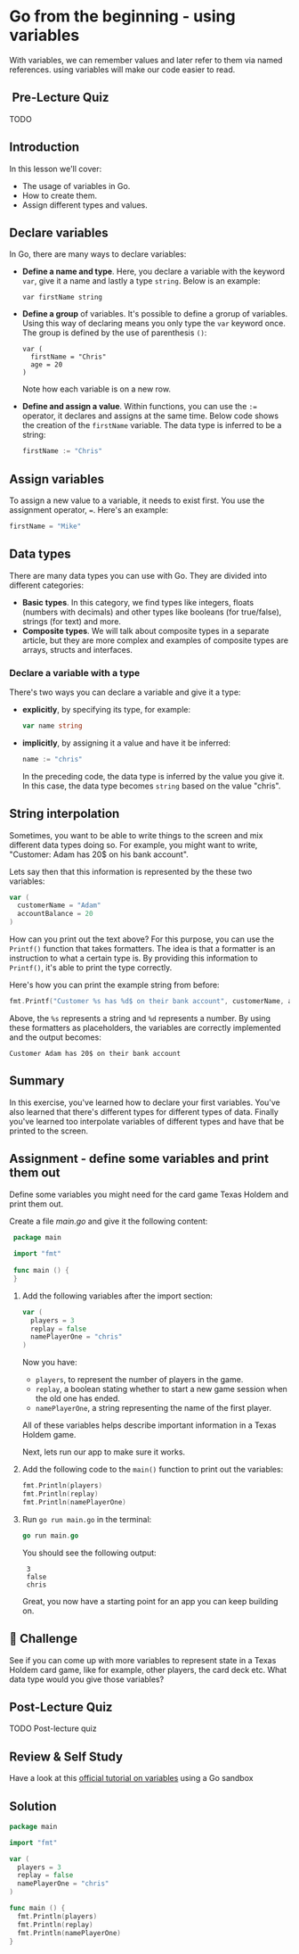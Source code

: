 # Go from the beginning - using variables
With variables, we can remember values and later refer to them via named references. using variables will make our code easier to read.

##  Pre-Lecture Quiz

TODO

## Introduction

In this lesson we'll cover:

- The usage of variables in Go.
- How to create them.
- Assign different types and values.

## Declare variables

In Go, there are many ways to declare variables:

- **Define a name and type**. Here, you declare a variable with the keyword `var`, give it a name and lastly a type `string`. Below is an example:

    ```golang
    var firstName string
    ```

- **Define a group** of variables. It's possible to define a grorup of variables. Using this way of declaring means you only type the `var` keyword once. The group is defined by the use of parenthesis `()`:

   ```golang
   var (
     firstName = "Chris"
     age = 20
   )
   ```

    Note how each variable is on a new row.

- **Define and assign a value**. Within functions, you can use the `:=` operator, it declares and assigns at the same time. Below code shows the creation of the `firstName` variable. The data type is inferred to be a string:

   ```go
   firstName := "Chris"
   ```

## Assign variables

To assign a new value to a variable, it needs to exist first. You use the assignment operator, `=`. Here's an example:

```go
firstName = "Mike"
```

## Data types

There are many data types you can use with Go. They are divided into different categories:

- **Basic types**. In this category, we find types like integers, floats (numbers with decimals) and other types like booleans (for true/false), strings (for text) and more.
- **Composite types**. We will talk about composite types in a separate article, but they are more complex and examples of composite types are arrays, structs and interfaces.

### Declare a variable with a type

There's two ways you can declare a variable and give it a type:

- **explicitly**, by specifying its type, for example:

   ```go
   var name string
   ```

- **implicitly**, by assigning it a value and have it be inferred:

   ```go
   name := "chris"
   ```

   In the preceding code, the data type is inferred by the value you give it. In this case, the data type becomes `string` based on the value "chris".

## String interpolation

Sometimes, you want to be able to write things to the screen and mix different data types doing so. For example, you might want to write, "Customer: Adam has 20$ on his bank account".

Lets say then that this information is represented by the these two variables:

```go
var (
  customerName = "Adam"
  accountBalance = 20
)
```

How can you print out the text above? For this purpose, you can use the `Printf()` function that takes formatters. The idea is that a formatter is an instruction to what a certain type is. By providing this information to `Printf()`, it's able to print the type correctly.

Here's how you can print the example string from before:

```go
fmt.Printf("Customer %s has %d$ on their bank account", customerName, accountBalance)
```

Above, the `%s` represents a string and `%d` represents a number. By using these formatters as placeholders, the variables are correctly implemented and the output becomes:

```output
Customer Adam has 20$ on their bank account
```

## Summary

In this exercise, you've learned how to declare your first variables. You've also learned that there's different types for different types of data. Finally you've learned too interpolate variables of different types and have that be printed to the screen.

## Assignment - define some variables and print them out

Define some variables you might need for the card game Texas Holdem and print them out.

Create a file *main.go* and give it the following content:

   ```go
    package main
    
    import "fmt"
    
    func main () {
    }
   ```

1. Add the following variables after the import section:

   ```go
   var (
     players = 3
     replay = false
     namePlayerOne = "chris"
   )
   ```

   Now you have:

   - `players`, to represent the number of players in the game.
   - `replay`, a boolean stating whether to start a new game session when the old one has ended.
   - `namePlayerOne`, a string representing the name of the first player.

   All of these variables helps describe important information in a Texas Holdem game.

   Next, lets run our app to make sure it works.

1. Add the following code to the `main()` function to print out the variables:

   ```go
   fmt.Println(players)
   fmt.Println(replay)
   fmt.Println(namePlayerOne)
   ```

1. Run `go run main.go` in the terminal:

   ```go
   go run main.go
   ```

   You should see the following output:

   ```output
    3
    false
    chris
   ```

   Great, you now have a starting point for an app you can keep building on.

## 🚀 Challenge

See if you can come up with more variables to represent state in a Texas Holdem card game, like for example, other players, the card deck etc. What data type would you give those variables?

## Post-Lecture Quiz

TODO Post-lecture quiz

## Review & Self Study

Have a look at this [official tutorial on variables](https://go.dev/tour/basics/8) using a Go sandbox

## Solution

```go
package main

import "fmt"

var (
  players = 3
  replay = false
  namePlayerOne = "chris" 
)

func main () {
  fmt.Println(players)
  fmt.Println(replay)
  fmt.Println(namePlayerOne)
}
```
